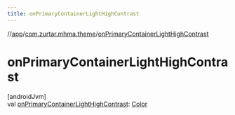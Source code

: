 ```yaml
---
title: onPrimaryContainerLightHighContrast
---
```

//[app](../../index.html)/[com.zurtar.mhma.theme](index.html)/[onPrimaryContainerLightHighContrast](on-primary-container-light-high-contrast.html)



# onPrimaryContainerLightHighContrast



[androidJvm]\
val [onPrimaryContainerLightHighContrast](on-primary-container-light-high-contrast.html): [Color](https://developer.android.com/reference/kotlin/androidx/compose/ui/graphics/Color.html)



